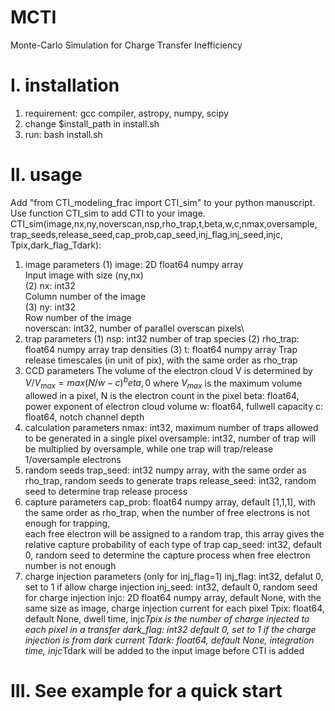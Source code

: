 # MCTI
Monte-Carlo Simulation for Charge Transfer Inefficiency
# I. installation
1. requirement: gcc compiler, astropy, numpy, scipy
2. change $install_path in install.sh
3. run: bash install.sh
# II. usage
Add "from CTI_modeling_frac import CTI_sim" to your python manuscript.\
Use function CTI_sim to add CTI to your image.\
CTI_sim(image,nx,ny,noverscan,nsp,rho_trap,t,beta,w,c,nmax,oversample,\
        trap_seeds,release_seed,cap_prob,cap_seed,inj_flag,inj_seed,injc,\
        Tpix,dark_flag_Tdark):
1. image parameters
(1) image: 2D float64 numpy array\
Input image with size (ny,nx)\
(2) nx: int32\
Column number of the image\
(3) ny: int32\
Row number of the image\
noverscan: int32, number of parallel overscan pixels\
3. trap parameters
(1) nsp: int32
number of trap species
(2) rho_trap: float64 numpy array
trap densities
(3) t: float64 numpy array
Trap release timescales (in unit of pix), with the same order as rho_trap
5. CCD parameters
The volume of the electron cloud V is determined by
$V/V_{max} = max{(N/w-c)^beta,0}$
where $V_{max}$ is the maximum volume allowed in a pixel, N is the electron count in the pixel
beta: float64, power exponent of electron cloud volume 
w: float64, fullwell capacity
c: float64, notch channel depth
6. calculation parameters
nmax: int32, maximum number of traps allowed to be generated in a single pixel
oversample: int32, number of trap will be multiplied by oversample, while one trap will trap/release 1/oversample electrons
7. random seeds
trap_seed: int32 numpy array, with the same order as rho_trap, random seeds to generate traps
release_seed: int32, random seed to determine trap release process
8. capture parameters
cap_prob: float64 numpy array, default [1,1,1], with the same order as rho_trap, when the number of free electrons is not enough for trapping,\
        each free electron will be assigned to a random trap, this array gives the relative capture probability of each type of trap
cap_seed: int32, default 0, random seed to determine the capture process when free electron number is not enough
9. charge injection parameters (only for inj_flag=1)
inj_flag: int32, defalut 0, set to 1 if allow charge injection
inj_seed: int32, default 0, random seed for charge injection
injc: 2D float64 numpy array, default None, with the same size as image, charge injection current for each pixel
Tpix: float64, default None, dwell time, injc*Tpix is the number of charge injected to each pixel in a transfer
dark_flag: int32 default 0, set to 1 if the charge injection is from dark current
Tdark: float64, default None, integration time, injc*Tdark will be added to the input image before CTI is added
# III. See example for a quick start
